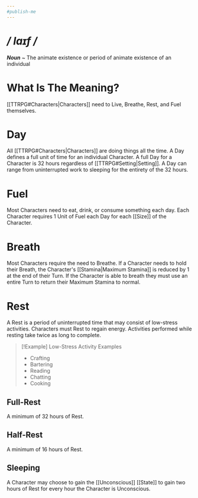 ```yaml
---
#publish-me
---
```

# */ laɪf /*
***Noun*** ~ The animate existence or period of animate existence of an individual
# What Is The Meaning?
[[TTRPG#Characters|Characters]] need to Live, Breathe, Rest, and Fuel themselves.
# Day
All [[TTRPG#Characters|Characters]] are doing things all the time. A Day defines a full unit of time for an individual Character. A full Day for a Character is 32 hours regardless of [[TTRPG#Setting|Setting]]. A Day can range from uninterrupted work to sleeping for the entirety of the 32 hours.
# Fuel
Most Characters need to eat, drink, or consume something each day. Each Character requires 1 Unit of Fuel each Day for each [[Size]] of the Character.
# Breath
Most Characters require the need to Breathe. If a Character needs to hold their Breath, the Character's [[Stamina|Maximum Stamina]] is reduced by 1 at the end of their Turn. If the Character is able to breath they must use an entire Turn to return their Maximum Stamina to normal.
# Rest
A Rest is a period of uninterrupted time that may consist of low-stress activities. Characters must Rest to regain energy. Activities performed while resting take twice as long to complete.

>[!Example] Low-Stress Activity Examples
>- Crafting
>- Bartering
>- Reading
>- Chatting
>- Cooking
## Full-Rest
A minimum of 32 hours of Rest.
## Half-Rest
A minimum of 16 hours of Rest.
## Sleeping
A Character may choose to gain the [[Unconscious]] [[State]] to gain two hours of Rest for every hour the Character is Unconscious.